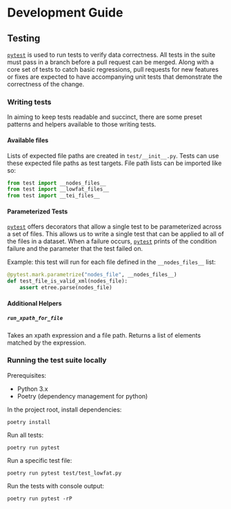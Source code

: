 # Development Guide

## Testing

[`pytest`](https://docs.pytest.org/) is used to run tests to verify data correctness.
All tests in the suite must pass in a branch before a pull request can be merged.
Along with a core set of tests to catch basic regressions, 
pull requests for new features or fixes are expected to have accompanying unit tests that demonstrate the correctness of the change.

### Writing tests
In aiming to keep tests readable and succinct, there are some preset patterns and helpers available to those writing tests.

#### Available files
Lists of expected file paths are created in `test/__init__.py`. 
Tests can use these expected file paths as test targets. 
File path lists can be imported like so:

```python
from test import __nodes_files__
from test import __lowfat_files__
from test import __tei_files__
```

#### Parameterized Tests
[`pytest`](https://docs.pytest.org/) offers decorators that allow a single test to be parameterized across a set of files. This allows us to write a single test that can be applied to all of the files in a dataset. When a failure occurs, [`pytest`]() prints of the condition failure and the parameter that the test failed on. 

Example: this test will run for each file defined in the `__nodes_files__` list:

```python
@pytest.mark.parametrize("nodes_file", __nodes_files__)
def test_file_is_valid_xml(nodes_file):
    assert etree.parse(nodes_file)
```

#### Additional Helpers

##### `run_xpath_for_file`

Takes an xpath expression and a file path. 
Returns a list of elements matched by the expression.

### Running the test suite locally

Prerequisites:

* Python 3.x
* Poetry (dependency management for python)

In the project root, install dependencies:

```cli
poetry install
```

Run all tests:

```cli
poetry run pytest
```

Run a specific test file:

```cli
poetry run pytest test/test_lowfat.py 
```

Run the tests with console output:

```cli
poetry run pytest -rP 
```
